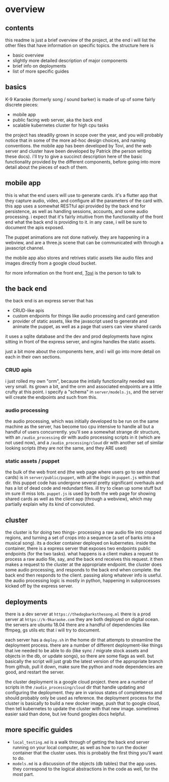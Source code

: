 # overview

## contents
this readme is just a brief overview of the project, at the end i will
list the other files that have information on specific topics. the structure here is
- basic overview
- slightly more detailed description of major components
- brief info on deployments
- list of more specific guides


## basics
K-9 Karaoke (formerly song / sound barker) is made of up of some fairly discrete pieces:

- mobile app
- public facing web server, aka the back end
- scalable kubernetes cluster for high cpu tasks

the project has steadilly grown in scope over the year, and you will probably
notice that in some of the more ad-hoc design choices, and naming conventions.
the mobile app has been developed by Tovi, and the web server and cluster have
been developed by Patrick (the person writing these docs). i'll try to give a
succinct description here of the basic functionality provided by the different
components, before going into more detail about the pieces of each of them.

## mobile app
this is what the end users will use to generate cards. it's a flutter app that
they capture audio, video, and configure all the parameters of the card with. this app uses a
somewhat RESTful api provided by the back end for persistence, as well as handling
sessions, accounts, and some audio processing. i expect that it's fairly intuitive from
the functionality of the front end what the back end is providing to it. in any case,
i will be sure to document the apis exposed.

The puppet animations are not done natively. they are happening in a webview,
and are a three.js scene that can be communicated with through a javascript channel.

the mobile app also stores and retrives static assets like audio files and images
directly from a google cloud bucket.

for more information on the front end, [Tovi](https://github.com/handofthecode) is the person to talk to

## the back end
the back end is an express server that has
- CRUD-like apis
- custom endpoints for things like audio processing and card generation
- provider of static assets, like the javascript used to generate and animate the puppet,
as well as a page that users can view shared cards

it uses a sqlite database and the dev and prod deployments have nginx sitting in front
of the express server, and nginx handles the static assets.

just a bit more about the components here, and i will go into more detail on each
in their own sections.

### CRUD apis
i just rolled my own "orm", because the intially functionality needed was very
small. its grown a bit, and the orm and associated endpoints are a little crufty at
this point. i specify a "schema" in `server/models.js`, and the server will create
the endpoints and such from this.

### audio processing
the audio processing, which was initially developed to be run on the same machine
as the server, has become too cpu intensive to handle all but a handful of users
concurrently. you'll see a somewhat strange dir structure, with an
`/audio_processing` dir with audio processing scripts in it (which are not used now), and a
`/audio_processing/cloud` dir with another set of similar looking scripts (they are not the same, and
they ARE used)

### static assets / puppet
the bulk of the web front end (the web page where users go to see shared cards)
is in `server/public/puppet`, with all the logic in `puppet.js` within that dir.
this puppet code has undergone several pretty significant overhauls and has a lot
of dead code and redundant files. ill try to clean up some stuff but im sure ill miss
lots. `puppet.js` is used by both the web page for showing shared cards as well as
the client app (through a webview), which may partially explain why its kind of convoluted.

## cluster
the cluster is for doing two things- processing a raw audio file into cropped regions,
and turning a set of crops into a sequence (a set of barks into a musical song). its
a docker container deployed on kubernetes. inside the container, there is a express server that
exposes two endpoints public endpoints (for the two tasks). what happens is a client
makes a request to process a raw audio file, say, and the back end receives this request.
it then makes a request to the cluster at the appropriate endpoint. the cluster does
some audio processing, and responds to the back end when complete.
the back end then responds to the client. passing along whatever info is useful.
the audio processing logic is mostly in python,
happening in subprocesses kicked off by the express server.

## deployments
there is a dev server at `https://thedogbarksthesong.ml`
there is a prod server at `https://k-9karaoke.com`
they are both deployed on digital ocean. the servers are ubuntu 18.04
there are a handful of dependencies like ffmpeg, gs utils etc that i will try to document.

each server has a `deploy.sh` in the home dir that attempts to streamline the deployment
process. there are a number of different deployment-like things that ive needed to be able to
do (like sync / migrate stock assets and objects in the db, or update songs), so there
are some flags as well. but basically the script will just grab the latest version of the appropriate
branch from github, pull it down, make sure the python and node dependencies are good, and
restart the server.

the cluster deployment is a google cloud project. there are a number of scripts in the
`/audio_processing/cloud` dir that handle updating and configuring the deployment. they are
in various states of completeness and should probably only be used as reference. the deployment
process for the cluster is basically to build a new docker image, push that to google cloud, then
tell kubernetes to update the cluster with that new image. sometimes easier said than done, but ive
found googles docs helpful.


## more specific guides

- `local_testing.md` is a walk through of getting the back end server running on your local computer, as well
as how to run the docker container that the cluster uses. this is probably the first thing you'll want to
do.
- `models.md` is a discussion of the objects (db tables) that the app uses. they correspond to the logical
abstractions in the code as well, for the most part.








